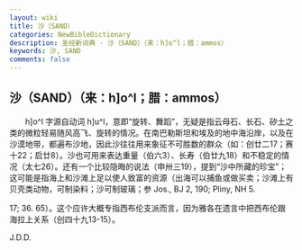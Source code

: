 ```yaml
---
layout: wiki
title: 沙（SAND）
categories: NewBibleDictionary
description: 圣经新词典 - 沙（SAND）（来：h]o^l；腊：ammos）
keywords: 沙, SAND
comments: false
---
```


## 沙（SAND）（来：h]o^l；腊：ammos）

　　h]o^l 字源自动词 h]u^l，意即“旋转、舞蹈”，无疑是指云母石、长石、矽土之类的微粒轻易随风高飞、旋转的情况。在南巴勒斯坦和埃及的地中海沿岸，以及在沙漠地带，都遍布沙地，因此沙往往用来象征不可胜数的群众（如：创廿二17；赛十22；启廿8）。沙也可用来表达重量（伯六3）、长寿（伯廿九18）和不稳定的情况（太七26）。还有一个比较隐晦的说法（申卅三19），提到“沙中所藏的珍宝”；这可能是指海上和沙滩上足以使人致富的资源（出海可以捕鱼或做买卖；沙滩上有贝壳类动物，可制染料；沙可制玻璃；参 Jos., BJ 2, 190; Pliny, NH 5.

17; 36. 65）。这个应许大概专指西布伦支派而言，因为雅各在遗言中把西布伦跟海拉上关系（创四十九13-15）。

J.D.D.








